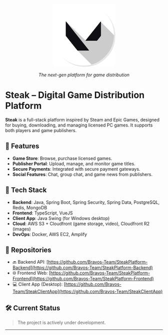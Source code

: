 <p align="center">
  <img src="logo_steak.svg" alt="Steak Logo" width="200"/>
</p>

<p align="center"><i>The next-gen platform for game distribution</i></p>

# Steak – Digital Game Distribution Platform

**Steak** is a full-stack platform inspired by Steam and Epic Games, designed for buying, downloading, and managing licensed PC games. It supports both players and game publishers.

## 🚀 Features

- **Game Store**: Browse, purchase licensed games.
- **Publisher Portal**: Upload, manage, and monitor game titles.
- **Secure Payments**: Integrated with secure payment gateways.
- **Social Features**: Chat, group chat, and game news from publishers.

## 🧠 Tech Stack

- **Backend**: Java, Spring Boot, Spring Security, Spring Data, PostgreSQL, Redis, MongoDB
- **Frontend**: TypeScript, VueJS
- **Client App**: Java Swing (for Windows desktop)
- **Cloud**: AWS S3 + Cloudfront (game storage, video), Cloudfront R2 (images)
- **DevOps**: Docker, AWS EC2, Amplify

## 📂 Repositories

- 🔙 Backend API: [https://github.com/Bravos-Team/SteakPlatform-Backend](https://github.com/Bravos-Team/SteakPlatform-Backend) 
- 🌐 Frontend Web: [https://github.com/Bravos-Team/SteakPlatform-Frontend](https://github.com/Bravos-Team/SteakPlatform-Frontend)
- 💻 Client App (Desktop): [https://github.com/Bravos-Team/SteakClientApp](https://github.com/Bravos-Team/SteakClientApp)

## 🛠️ Current Status

> The project is actively under development.

---


